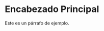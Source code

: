 <!DOCTYPE html>
<html>
<head>
 <title>Hola Mundo </title>
</head>
<body>
 <h1>Encabezado Principal</h1>
 <p>Este es un párrafo de ejemplo.</p>
</body>
</html>
